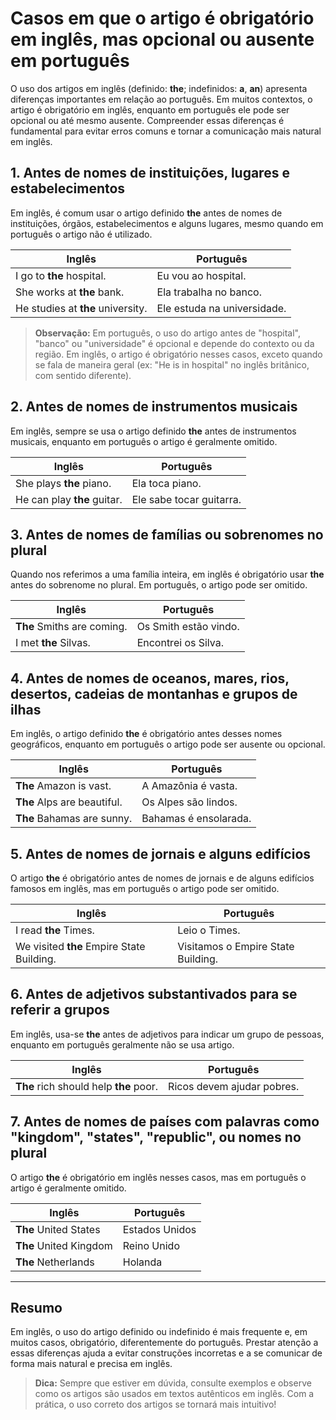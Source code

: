 
# Casos em que o artigo é obrigatório em inglês, mas opcional ou ausente em português

O uso dos artigos em inglês (definido: **the**; indefinidos: **a**, **an**) apresenta diferenças importantes em relação ao português. Em muitos contextos, o artigo é obrigatório em inglês, enquanto em português ele pode ser opcional ou até mesmo ausente. Compreender essas diferenças é fundamental para evitar erros comuns e tornar a comunicação mais natural em inglês.

## 1. Antes de nomes de instituições, lugares e estabelecimentos

Em inglês, é comum usar o artigo definido **the** antes de nomes de instituições, órgãos, estabelecimentos e alguns lugares, mesmo quando em português o artigo não é utilizado.

| Inglês                        | Português                  |
|-------------------------------|---------------------------|
| I go to **the** hospital.     | Eu vou ao hospital.       |
| She works at **the** bank.    | Ela trabalha no banco.    |
| He studies at **the** university. | Ele estuda na universidade. |

> **Observação:** Em português, o uso do artigo antes de "hospital", "banco" ou "universidade" é opcional e depende do contexto ou da região. Em inglês, o artigo é obrigatório nesses casos, exceto quando se fala de maneira geral (ex: "He is in hospital" no inglês britânico, com sentido diferente).

## 2. Antes de nomes de instrumentos musicais

Em inglês, sempre se usa o artigo definido **the** antes de instrumentos musicais, enquanto em português o artigo é geralmente omitido.

| Inglês                        | Português                  |
|-------------------------------|---------------------------|
| She plays **the** piano.      | Ela toca piano.           |
| He can play **the** guitar.   | Ele sabe tocar guitarra.  |

## 3. Antes de nomes de famílias ou sobrenomes no plural

Quando nos referimos a uma família inteira, em inglês é obrigatório usar **the** antes do sobrenome no plural. Em português, o artigo pode ser omitido.

| Inglês                        | Português                  |
|-------------------------------|---------------------------|
| **The** Smiths are coming.    | Os Smith estão vindo.     |
| I met **the** Silvas.         | Encontrei os Silva.       |

## 4. Antes de nomes de oceanos, mares, rios, desertos, cadeias de montanhas e grupos de ilhas

Em inglês, o artigo definido **the** é obrigatório antes desses nomes geográficos, enquanto em português o artigo pode ser ausente ou opcional.

| Inglês                        | Português                  |
|-------------------------------|---------------------------|
| **The** Amazon is vast.       | A Amazônia é vasta.       |
| **The** Alps are beautiful.   | Os Alpes são lindos.      |
| **The** Bahamas are sunny.    | Bahamas é ensolarada.     |

## 5. Antes de nomes de jornais e alguns edifícios

O artigo **the** é obrigatório antes de nomes de jornais e de alguns edifícios famosos em inglês, mas em português o artigo pode ser omitido.

| Inglês                        | Português                  |
|-------------------------------|---------------------------|
| I read **the** Times.         | Leio o Times.             |
| We visited **the** Empire State Building. | Visitamos o Empire State Building. |

## 6. Antes de adjetivos substantivados para se referir a grupos

Em inglês, usa-se **the** antes de adjetivos para indicar um grupo de pessoas, enquanto em português geralmente não se usa artigo.

| Inglês                        | Português                  |
|-------------------------------|---------------------------|
| **The** rich should help **the** poor. | Ricos devem ajudar pobres. |

## 7. Antes de nomes de países com palavras como "kingdom", "states", "republic", ou nomes no plural

O artigo **the** é obrigatório em inglês nesses casos, mas em português o artigo é geralmente omitido.

| Inglês                        | Português                  |
|-------------------------------|---------------------------|
| **The** United States         | Estados Unidos            |
| **The** United Kingdom        | Reino Unido               |
| **The** Netherlands           | Holanda                   |

---

## Resumo

Em inglês, o uso do artigo definido ou indefinido é mais frequente e, em muitos casos, obrigatório, diferentemente do português. Prestar atenção a essas diferenças ajuda a evitar construções incorretas e a se comunicar de forma mais natural e precisa em inglês.

> **Dica:** Sempre que estiver em dúvida, consulte exemplos e observe como os artigos são usados em textos autênticos em inglês. Com a prática, o uso correto dos artigos se tornará mais intuitivo!
```

